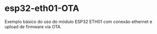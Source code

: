 # esp32-eth01-OTA
Exemplo básico do uso do módulo ESP32 ETH01 com conexão ethernet e upload de firmware via OTA.

